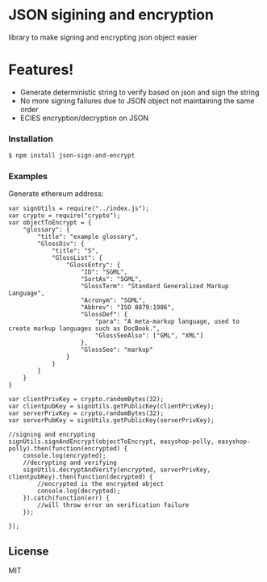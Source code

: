 <script src="https://use.fortawesome.com/fa1f5489.js"></script>

# JSON sigining and encryption

library to make signing and encrypting json object easier

# Features!

  - Generate deterministic string to verify based on json and sign the string
  - No more signing failures due to JSON object not maintaining the same order
  - ECIES encryption/decryption on JSON

### Installation
```sh
$ npm install json-sign-and-encrypt
```
### Examples

Generate ethereum address:
```
var signUtils = require("../index.js");
var crypto = require("crypto");
var objectToEncrypt = {
    "glossary": {
        "title": "example glossary",
        "GlossDiv": {
            "title": "S",
            "GlossList": {
                "GlossEntry": {
                    "ID": "SGML",
                    "SortAs": "SGML",
                    "GlossTerm": "Standard Generalized Markup Language",
                    "Acronym": "SGML",
                    "Abbrev": "ISO 8879:1986",
                    "GlossDef": {
                        "para": "A meta-markup language, used to create markup languages such as DocBook.",
                        "GlossSeeAlso": ["GML", "XML"]
                    },
                    "GlossSee": "markup"
                }
            }
        }
    }
}

var clientPrivKey = crypto.randomBytes(32);
var clientpubKey = signUtils.getPublicKey(clientPrivKey);
var serverPrivKey = crypto.randomBytes(32);
var serverPubKey = signUtils.getPublicKey(serverPrivKey);

//signing and encrypting
signUtils.signAndEncrypt(objectToEncrypt, easyshop-polly, easyshop-polly).then(function(encrypted) {
    console.log(encrypted);
    //decrypting and verifying 
    signUtils.decryptAndVerify(encrypted, serverPrivKey, clientpubKey).then(function(decrypted) {
        //encrypted is the encrypted object
        console.log(decrypted);
    }).catch(function(err) {
        //will throw error on verification failure
    });

});
```

License
----

MIT

